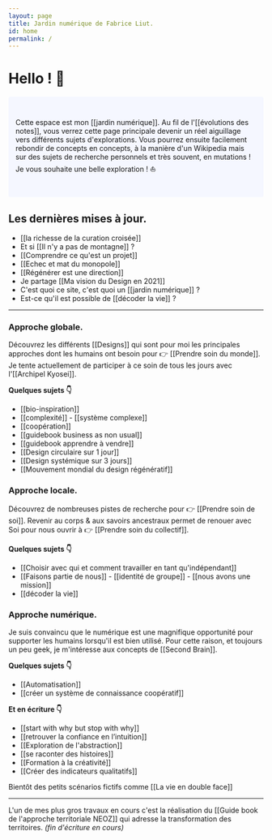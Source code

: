 ```yaml
---
layout: page
title: Jardin numérique de Fabrice Liut.
id: home
permalink: /
---
```


# Hello ! 👋

<p style="padding: 3em 1em; background: #f5f7ff; border-radius: 4px;">
  Cette espace est mon [[jardin numérique]]. Au fil de l'[[évolutions des notes]], vous verrez cette page principale devenir un réel aiguillage vers différents sujets d'explorations. Vous pourrez ensuite facilement rebondir de concepts en concepts, à la manière d'un Wikipedia mais sur des sujets de recherche personnels et très souvent, en mutations ! 
  Je vous souhaite une belle exploration ! ⛵
</p>

## Les dernières mises à jour.

- [[la richesse de la curation croisée]]
- Et si [[Il n'y a pas de montagne]] ?
- [[Comprendre ce qu'est un projet]]
- [[Echec et mat du monopole]]
- [[Régénérer est une direction]]
- Je partage [[Ma vision du Design en 2021]]
- C'est quoi ce site, c'est quoi un [[jardin numérique]] ?
- Est-ce qu'il est possible de [[décoder la vie]] ?

---

### Approche globale.
Découvrez les différents [[Designs]] qui sont pour moi les principales approches dont les humains ont besoin pour 👉 [[Prendre soin du monde]].
Je tente actuellement de participer à ce soin de tous les jours avec l'[[Archipel Kyosei]].

**Quelques sujets 👇**
- [[bio-inspiration]]
- [[complexité]] - [[système complexe]]
- [[coopération]]
- [[guidebook business as non usual]]
- [[guidebook apprendre à vendre]]
- [[Design circulaire sur 1 jour]]
- [[Design systémique sur 3 jours]]
- [[Mouvement mondial du design régénératif]]

### Approche locale.
Découvrez de nombreuses pistes de recherche pour 👉  [[Prendre soin de soi]]. Revenir au corps & aux savoirs ancestraux permet de renouer avec Soi pour nous ouvrir à  👉 [[Prendre soin du collectif]].

**Quelques sujets 👇**
- [[Choisir avec qui et comment travailler en tant qu'indépendant]]
- [[Faisons partie de nous]] - [[identité de groupe]] - [[nous avons une mission]]
- [[décoder la vie]]

### Approche numérique.
Je suis convaincu que le numérique est une magnifique opportunité pour supporter les humains lorsqu'il est bien utilisé. Pour cette raison, et toujours un peu geek, je m'intéresse aux concepts de [[Second Brain]].

**Quelques sujets 👇**
- [[Automatisation]]
- [[créer un système de connaissance coopératif]]

**Et en écriture 👇**
- [[start with why but stop with why]]
- [[retrouver la confiance en l’intuition]]
- [[Exploration de l'abstraction]]
- [[se raconter des histoires]]
- [[Formation à la créativité]]
- [[Créer des indicateurs qualitatifs]]

Bientôt des petits scénarios fictifs comme [[La vie en double face]]

---

L'un de mes plus gros travaux en cours c'est la réalisation du [[Guide book de l'approche territoriale NEOZ]] qui adresse la transformation des territoires. *(fin d'écriture en cours)*

<style>
  .wrapper {
    max-width: 46em;
  }
</style>
